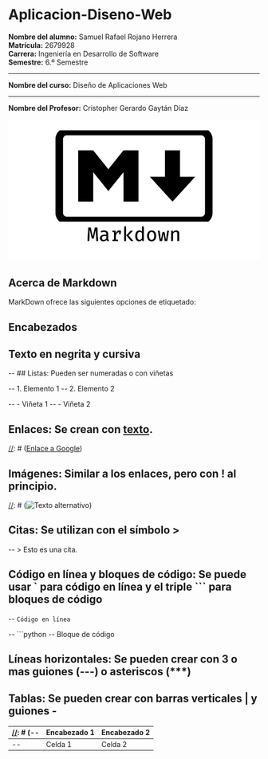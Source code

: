 # Aplicacion-Diseno-Web

**Nombre del alumno:** Samuel Rafael Rojano Herrera  
**Matrícula:** 2679928  
**Carrera:** Ingeniería en Desarrollo de Software  
**Semestre:** 6.º Semestre  

---

**Nombre del curso:** Diseño de Aplicaciones Web

---

**Nombre del Profesor:** Cristopher Gerardo Gaytán Díaz


![Texto alternativo](MarkDown.png)

## Acerca de Markdown

MarkDown ofrece las siguientes opciones de etiquetado:

## Encabezados

<!-- 
# Encabezado 1
## Encabezado 2
### Encabezado 3
-->


## Texto en negrita y cursiva

<!--
**Texto en negrita**
*Texto en cursiva*
-->

-- ## Listas: Pueden ser numeradas o con viñetas

-- 1. Elemento 1
-- 2. Elemento 2

-- - Viñeta 1
-- - Viñeta 2


## Enlaces: Se crean con [texto](URL).

[//]: # ([Enlace a Google](https://www.google.com))


## Imágenes: Similar a los enlaces, pero con ! al principio.

[//]: # (![Texto alternativo](URL_de_la_imagen))



## Citas: Se utilizan con el símbolo >

-- > Esto es una cita.

## Código en línea y bloques de código: Se puede usar ` para código en línea y el triple ``` para bloques de código

-- `Código en línea`

-- ```python
-- Bloque de código


## Líneas horizontales: Se pueden crear con 3 o mas guiones (---) o asteriscos (***)

[//]: # (-- ---)

## Tablas: Se pueden crear con barras verticales | y guiones -

[//]: # (-- | Encabezado 1 | Encabezado 2 |
-- | ------------ | ------------ |
-- | Celda 1      | Celda 2      |)

